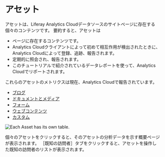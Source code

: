 # アセット

アセットは、Liferay Analytics Cloudデータソースのサイトページに存在する個々のコンテンツです。 要約すると、アセットは

* ページに存在するコンテンツです。
* Analytics Cloudクライアントによって初めて相互作用が検出されたときに、Analytics Cloudによって登録、追跡、報告されます。
* 定期的に照会され、報告されます。
* このチュートリアルで紹介されているデータレポートを使って、Analytics Cloudでリポートされます。

これらのアセットのメトリクスは現在、Analytics Cloudで報告されています。

* [ブログ](./blogs.md)
* [ドキュメントとメディア](./documents-and-media.md)
* [フォーム](./forms.md)
* [ウェブコンテンツ](./tracking-custom-assets.md)
* [カスタム](./tracking-custom-assets.md)

![Each Asset has its own table.](assets/images/01.png)

個々のアセットをクリックすると、そのアセットの分析データを示す概要ページが表示されます。 ［既知の訪問者］タブをクリックすると、アセットを操作した既知の訪問者のリストが表示されます。
